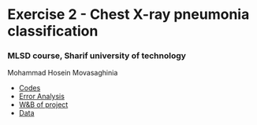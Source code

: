# Exercise 2 - Chest X-ray pneumonia classification
### MLSD course, Sharif university of technology

Mohammad Hosein Movasaghinia

- [Codes](https://github.com/MMovasaghi/mlsd_xray_classification/blob/main/code/MainNotebook.ipynb)
- [Error Analysis](https://github.com/MMovasaghi/mlsd_xray_classification/blob/main/doc/Error_alalysis.md)
- [W&B of project](https://wandb.ai/moh2023/mlsd?workspace=user-moh2023)
- [Data](https://www.kaggle.com/datasets/paultimothymooney/chest-xray-pneumonia)
